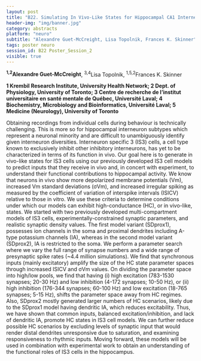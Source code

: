 ```yaml
---
layout: post
title: "B22. Simulating In Vivo-Like States for Hippocampal CA1 Interneuron Specific 3 Cells"
header-img: "img/banner.jpg"
category: abstracts
platform: "neuro"
subtitle: "Alexandre Guet-McCreight, Lisa Topolnik, Frances K. Skinner"
tags: poster neuro
session_id: B22 Poster_Session_2
visible: true
---
```

**<sup>1,2</sup>Alexandre Guet-McCreight**, <sup>3,4</sup>Lisa Topolnik, <sup>1,5,2</sup>Frances K. Skinner

__1 Krembil Research Institute, University Health Network; 2 Dept. of Physiology, University of Toronto; 3 Centre de recherche de l’institut universitaire en santé mentale de Québec, Université Laval; 4 Biochemistry, Microbiology and Bioinformatics, Université Laval; 5 Medicine (Neurology), University of Toronto__

Obtaining recordings from individual cells during behaviour is technically challenging. This is more so for hippocampal interneuron subtypes which represent a neuronal minority and are difficult to unambiguously identify given interneuron diversities. Interneuron specific 3 (IS3) cells, a cell type known to exclusively inhibit other inhibitory interneurons, has yet to be characterized in terms of its function in vivo. Our goal here is to generate in vivo-like states for IS3 cells using our previously developed IS3 cell models to predict inputs that they receive in vivo and, in concert with experiment, to understand their functional contributions to hippocampal activity.
We know that neurons in vivo show more depolarized membrane potentials (Vm), increased Vm standard deviations (σVm), and increased irregular spiking as measured by the coefficient of variation of interspike intervals (ISICV) relative to those in vitro. We use these criteria to determine conditions under which our models can exhibit high-conductance (HC), or in vivo-like, states. We started with two previously developed multi-compartment models of IS3 cells, experimentally-constrained synaptic parameters, and realistic synaptic density values. The first model variant (SDprox1), possesses ion channels in the soma and proximal dendrites including A-type potassium channels (IA), whereas in the second model variant (SDprox2), IA is restricted to the soma.
We perform a parameter search where we vary the full range of synapse numbers and a wide range of presynaptic spike rates (~4.4 million simulations). We find that synchronous inputs (mainly excitatory) amplify the size of the HC state parameter spaces through increased ISICV and σVm values. On dividing the parameter space into high/low pools, we find that having (i) high excitation (783-1530 synapses; 20-30 Hz) and low inhibition (4-172 synapses; 10-50 Hz), or (ii) high inhibition (176-344 synapses; 60-100 Hz) and low excitation (18-765 synapses; 5-15 Hz), shifts the parameter space away from HC regimes. Also, SDprox2 mostly generated larger numbers of HC scenarios, likely due to the SDprox1 model having dendritic IA, which reduces excitability.
Thus, we have shown that common inputs, balanced excitation/inhibition, and lack of dendritic IA, promote HC states in IS3 cell models. We can further reduce possible HC scenarios by excluding levels of synaptic input that would render distal dendrites unresponsive due to saturation, and examining responsiveness to rhythmic inputs. Moving forward, these models will be used in combination with experimental work to obtain an understanding of the functional roles of IS3 cells in the hippocampus.